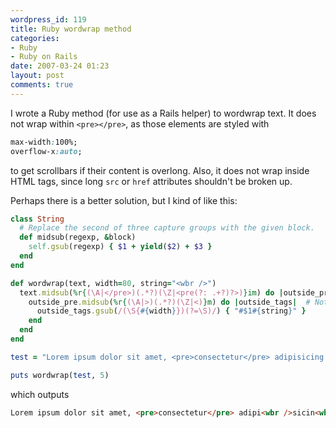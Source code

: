 ```yaml
---
wordpress_id: 119
title: Ruby wordwrap method
categories:
- Ruby
- Ruby on Rails
date: 2007-03-24 01:23
layout: post
comments: true
---
```

I wrote a Ruby method (for use as a Rails helper) to wordwrap text. It does not wrap within <code>&lt;pre&gt;&lt;/pre&gt;</code>, as those elements are styled with

``` css
max-width:100%;
overflow-x:auto;
```
to get scrollbars if their content is overlong. Also, it does not wrap inside HTML tags, since long <code>src</code> or <code>href</code> attributes shouldn't be broken up.

<!--more-->

Perhaps there is a better solution, but I kind of like this:

``` ruby
class String
  # Replace the second of three capture groups with the given block.
  def midsub(regexp, &block)
    self.gsub(regexp) { $1 + yield($2) + $3 }
  end
end

def wordwrap(text, width=80, string="<wbr />")
  text.midsub(%r{(\A|</pre>)(.*?)(\Z|<pre(?: .+?)?>)}im) do |outside_pre|  # Not inside <pre></pre>
    outside_pre.midsub(%r{(\A|>)(.*?)(\Z|<)}m) do |outside_tags|  # Not inside < >, either
      outside_tags.gsub(/(\S{#{width}})(?=\S)/) { "#$1#{string}" }
    end
  end
end

test = "Lorem ipsum dolor sit amet, <pre>consectetur</pre> adipisicing elit, sed do eiusmod tempor <pre class='longlatinwordicus'>incididunt</pre> ut labore et dolore magna aliqua. Ut enim ad minim veniam, quis nostrud exercitation ullamco laboris nisi ut aliquip ex ea commodo <a href='longlatinwordicus'>consequat</a>. Duis aute irure dolor in <pre class='longlatinwordicus'><code>reprehenderit</code></pre> in voluptate velit esse cillum dolore eu fugiat nulla pariatur. Excepteur sint occaecat cupidatat non proident, sunt in culpa qui officia deserunt mollit anim id est laborum."

puts wordwrap(test, 5)
```

which outputs

``` html
Lorem ipsum dolor sit amet, <pre>consectetur</pre> adipi<wbr />sicin<wbr />g elit, sed do eiusm<wbr />od tempo<wbr />r <pre class='longlatinwordicus'>incididunt</pre> ut labor<wbr />e et dolor<wbr />e magna aliqu<wbr />a. Ut enim ad minim venia<wbr />m, quis nostr<wbr />ud exerc<wbr />itati<wbr />on ullam<wbr />co labor<wbr />is nisi ut aliqu<wbr />ip ex ea commo<wbr />do <a href='longlatinwordicus'>conse<wbr />quat</a>. Duis aute irure dolor in <pre class='longlatinwordicus'><code>reprehenderit</code></pre> in volup<wbr />tate velit esse cillu<wbr />m dolor<wbr />e eu fugia<wbr />t nulla paria<wbr />tur. Excep<wbr />teur sint occae<wbr />cat cupid<wbr />atat non proid<wbr />ent, sunt in culpa qui offic<wbr />ia deser<wbr />unt molli<wbr />t anim id est labor<wbr />um.
```
